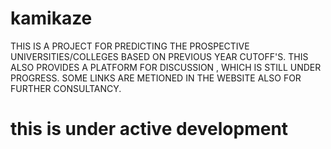 # kamikaze

THIS IS A PROJECT FOR PREDICTING THE PROSPECTIVE UNIVERSITIES/COLLEGES BASED ON PREVIOUS YEAR CUTOFF'S.
THIS ALSO PROVIDES A PLATFORM FOR DISCUSSION , WHICH IS STILL UNDER PROGRESS.
SOME LINKS ARE METIONED IN THE WEBSITE ALSO FOR FURTHER CONSULTANCY.

# this is under active development